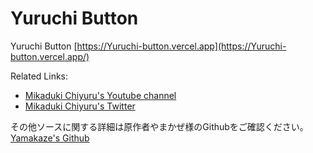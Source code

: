 # Yuruchi Button

Yuruchi Button [https://Yuruchi-button.vercel.app](https://Yuruchi-button.vercel.app/)

Related Links:
* [Mikaduki Chiyuru's Youtube channel](https://www.youtube.com/@Chiyuru_Mikazuki)
* [Mikaduki Chiyuru's Twitter](https://twitter.com/Chiyuru_nyaaaa)

その他ソースに関する詳細は原作者やまかぜ様のGithubをご確認ください。
[Yamakaze's Github](https://github.com/Ymkznn/Nuino-button)
